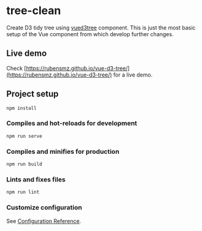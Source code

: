 # tree-clean

Create D3 tidy tree using [vued3tree](https://github.com/David-Desmaisons/Vue.D3.tree) component. This is just the most basic setup of the Vue component from which develop further changes.

## Live demo

Check [https://rubensmz.github.io/vue-d3-tree/](https://rubensmz.github.io/vue-d3-tree/) for a live demo.

## Project setup
```
npm install
```

### Compiles and hot-reloads for development
```
npm run serve
```

### Compiles and minifies for production
```
npm run build
```

### Lints and fixes files
```
npm run lint
```

### Customize configuration
See [Configuration Reference](https://cli.vuejs.org/config/).
